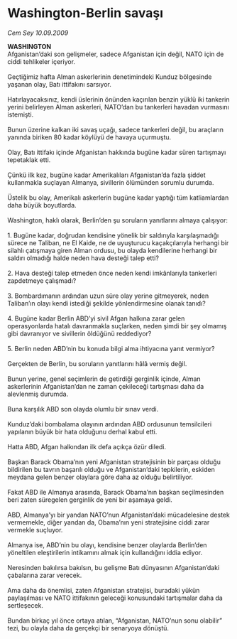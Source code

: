 # Washington-Berlin savaşı

*Cem Sey 10.09.2009*

<div class="taraf_structure_2col_1zq">
<div class="margen_n">



 <p><b>WASHINGTON<br/></b>Afganistan’daki son gelişmeler, sadece Afganistan için değil, NATO için de ciddi tehlikeler içeriyor. <br/><br/>Geçtiğimiz hafta Alman askerlerinin denetimindeki Kunduz bölgesinde yaşanan olay, Batı ittifakını sarsıyor. <br/><br/>Hatırlayacaksınız, kendi üslerinin önünden kaçırılan benzin yüklü iki tankerin yerini belirleyen Alman askerleri, NATO’dan bu tankerleri havadan vurmasını istemişti. <br/><br/>Bunun üzerine kalkan iki savaş uçağı, sadece tankerleri değil, bu araçların yanında biriken 80 kadar köylüyü de havaya uçurmuştu. <br/><br/>Olay, Batı ittifakı içinde Afganistan hakkında bugüne kadar süren tartışmayı tepetaklak etti. <br/><br/>Çünkü ilk kez, bugüne kadar Amerikalıları Afganistan’da fazla şiddet kullanmakla suçlayan Almanya, sivillerin ölümünden sorumlu durumda. <br/><br/>Üstelik bu olay, Amerikalı askerlerin bugüne kadar yaptığı tüm katliamlardan daha büyük boyutlarda. <br/><br/>Washington, haklı olarak, Berlin’den şu soruların yanıtlarını almaya çalışıyor: <br/><br/>1. Bugüne kadar, doğrudan kendisine yönelik bir saldırıyla karşılaşmadığı sürece ne Taliban, ne El Kaide, ne de uyuşturucu kaçakçılarıyla herhangi bir silahlı çatışmaya giren Alman ordusu, bu olayda kendilerine herhangi bir saldırı olmadığı halde neden hava desteği talep etti? <br/><br/>2. Hava desteği talep etmeden önce neden kendi imkânlarıyla tankerleri zapdetmeye çalışmadı? <br/><br/>3. Bombardımanın ardından uzun süre olay yerine gitmeyerek, neden Taliban’ın olayı kendi istediği şekilde yönlendirmesine olanak tanıdı? <br/><br/>4. Bugüne kadar Berlin ABD’yi sivil Afgan halkına zarar gelen operasyonlarda hatalı davranmakla suçlarken, neden şimdi bir şey olmamış gibi davranıyor ve sivillerin öldüğünü reddediyor? <br/><br/>5. Berlin neden ABD’nin bu konuda bilgi alma ihtiyacına yanıt vermiyor? <br/><br/>Gerçekten de Berlin, bu soruların yanıtlarını hâlâ vermiş değil. <br/><br/>Bunun yerine, genel seçimlerin de getirdiği gerginlik içinde, Alman askerlerinin Afganistan’dan ne zaman çekileceği tartışması daha da alevlenmiş durumda. <br/><br/>Buna karşılık ABD son olayda olumlu bir sınav verdi. <br/><br/>Kunduz’daki bombalama olayının ardından ABD ordusunun temsilcileri yapılanın büyük bir hata olduğunu derhal kabul etti. <br/><br/>Hatta ABD, Afgan halkından ilk defa açıkça özür diledi. <br/><br/>Başkan Barack Obama’nın yeni Afganistan stratejisinin bir parçası olduğu bildirilen bu tavrın başarılı olduğu ve Afganistan’daki tepkilerin, eskiden meydana gelen benzer olaylara göre daha az olduğu belirtiliyor. <br/><br/>Fakat ABD ile Almanya arasında, Barack Obama’nın başkan seçilmesinden beri zaten süregelen gerginlik de yeni bir aşamaya geldi. <br/><br/>ABD, Almanya’yı bir yandan NATO’nun Afganistan’daki mücadelesine destek vermemekle, diğer yandan da, Obama’nın yeni stratejisine ciddi zarar vermekle suçluyor. <br/><br/>Almanya ise, ABD’nin bu olayı, kendisine benzer olaylarda Berlin’den yöneltilen eleştirilerin intikamını almak için kullandığını iddia ediyor. <br/><br/>Neresinden bakılırsa bakılsın, bu gelişme Batı dünyasının Afganistan’daki çabalarına zarar verecek. <br/><br/>Ama daha da önemlisi, zaten Afganistan stratejisi, buradaki yükün paylaşılması ve NATO ittifakının geleceği konusundaki tartışmalar daha da sertleşecek. <br/><br/>Bundan birkaç yıl önce ortaya atılan, “Afganistan, NATO’nun sonu olabilir” tezi, bu olayla daha da gerçekçi bir senaryoya dönüştü.</p>
<br/>
<br/>
<br/>



<br/>


<div id="taraf_not">
</div>

</div>


</div>
